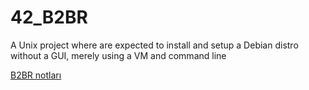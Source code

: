 # 42_B2BR
A Unix project where are expected to install and setup a Debian distro without a GUI, merely using a VM and command line

[B2BR  notları](https://bugrahankaramollaoglu.notion.site/4-born_to_be_root-7c07b89851a145859156bcf820c58707?pvs=4)
